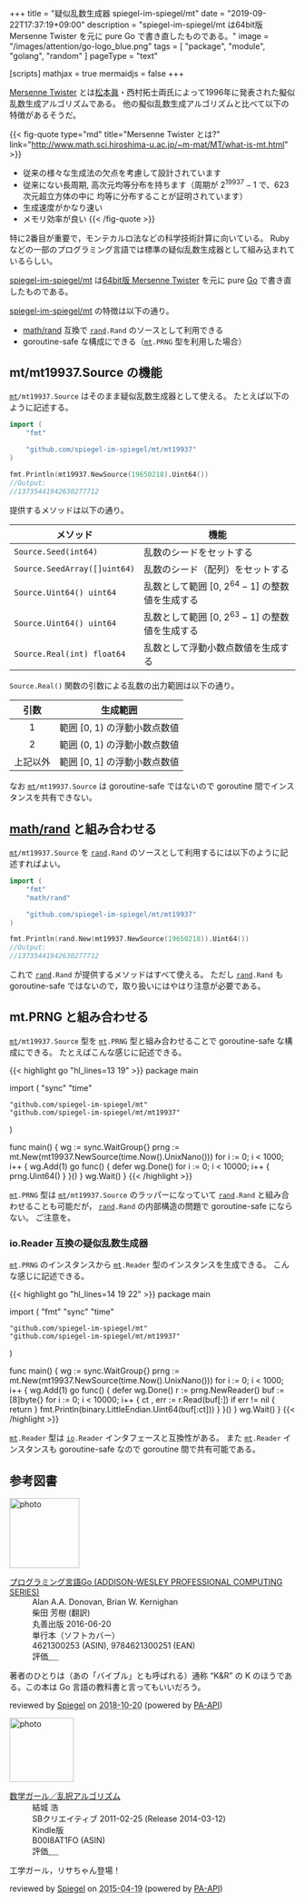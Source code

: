 +++
title = "疑似乱数生成器 spiegel-im-spiegel/mt"
date =  "2019-09-22T17:37:19+09:00"
description = "spiegel-im-spiegel/mt は64bit版 Mersenne Twister を元に pure Go で書き直したものである。"
image = "/images/attention/go-logo_blue.png"
tags = [ "package", "module", "golang", "random" ]
pageType = "text"

[scripts]
  mathjax = true
  mermaidjs = false
+++

[Mersenne Twister] とは[松本眞](http://www.math.sci.hiroshima-u.ac.jp/~m-mat/ "Makoto Matsumoto Home Page")・西村拓士両氏によって1996年に発表された擬似乱数生成アルゴリズムである。
他の擬似乱数生成アルゴリズムと比べて以下の特徴があるそうだ。

{{< fig-quote type="md" title="Mersenne Twister とは?" link="http://www.math.sci.hiroshima-u.ac.jp/~m-mat/MT/what-is-mt.html" >}}
- 従来の様々な生成法の欠点を考慮して設計されています
- 従来にない長周期, 高次元均等分布を持ちます（周期が $2^{19937}-1$ で、623次元超立方体の中に 均等に分布することが証明されています）
- 生成速度がかなり速い
- メモリ効率が良い
{{< /fig-quote >}}

特に2番目が重要で，モンテカルロ法などの科学技術計算に向いている。
Ruby などの一部のプログラミング言語では標準の疑似乱数生成器として組み込まれているらしい。

[spiegel-im-spiegel/mt] は[64bit版 Mersenne Twister](http://www.math.sci.hiroshima-u.ac.jp/~m-mat/MT/mt64.html) を元に pure [Go] で書き直したものである。

[spiegel-im-spiegel/mt] の特徴は以下の通り。

- [math/rand] 互換で [`rand`]`.Rand` のソースとして利用できる
- goroutine-safe な構成にできる（[`mt`]`.PRNG` 型を利用した場合）

## mt/mt19937.Source の機能

[`mt`]`/mt19937.Source` はそのまま疑似乱数生成器として使える。
たとえば以下のように記述する。

```go
import (
    "fmt"

    "github.com/spiegel-im-spiegel/mt/mt19937"
)

fmt.Println(mt19937.NewSource(19650218).Uint64())
//Output:
//13735441942630277712
```

提供するメソッドは以下の通り。

| メソッド                     | 機能                                          |
| ---------------------------- | --------------------------------------------- |
| `Source.Seed(int64)`         | 乱数のシードをセットする                      |
| `Source.SeedArray([]uint64)` | 乱数のシード（配列）をセットする              |
| `Source.Uint64() uint64`     | 乱数として範囲 [0, $2^{64}-1$] の整数値を生成する |
| `Source.Uint64() uint64`     | 乱数として範囲 [0, $2^{63}-1$] の整数値を生成する |
| `Source.Real(int) float64`   | 乱数として浮動小数点数値を生成する            |

`Source.Real()` 関数の引数による乱数の出力範囲は以下の通り。

|   引数   | 生成範囲                     |
|:--------:| ---------------------------- |
|    1     | 範囲 [0, 1) の浮動小数点数値 |
|    2     | 範囲 (0, 1) の浮動小数点数値 |
| 上記以外 | 範囲 [0, 1] の浮動小数点数値 |

なお [`mt`]`/mt19937.Source` は goroutine-safe ではないので goroutine 間でインスタンスを共有できない。

## [math/rand] と組み合わせる

[`mt`]`/mt19937.Source` を [`rand`]`.Rand` のソースとして利用するには以下のように記述すればよい。

```go
import (
    "fmt"
    "math/rand"

    "github.com/spiegel-im-spiegel/mt/mt19937"
)

fmt.Println(rand.New(mt19937.NewSource(19650218)).Uint64())
//Output:
//13735441942630277712
```

これで [`rand`]`.Rand` が提供するメソッドはすべて使える。
ただし [`rand`]`.Rand` も goroutine-safe ではないので，取り扱いにはやはり注意が必要である。

## mt.PRNG と組み合わせる

[`mt`]`/mt19937.Source` 型を [`mt`]`.PRNG` 型と組み合わせることで goroutine-safe な構成にできる。
たとえばこんな感じに記述できる。

{{< highlight go "hl_lines=13 19" >}}
package main

import (
	"sync"
	"time"

	"github.com/spiegel-im-spiegel/mt"
	"github.com/spiegel-im-spiegel/mt/mt19937"
)

func main() {
	wg := sync.WaitGroup{}
    prng := mt.New(mt19937.NewSource(time.Now().UnixNano()))
	for i := 0; i < 1000; i++ {
		wg.Add(1)
		go func() {
			defer wg.Done()
			for i := 0; i < 10000; i++ {
				prng.Uint64()
			}
		}()
	}
	wg.Wait()
}
{{< /highlight >}}

[`mt`]`.PRNG` 型は [`mt`]`/mt19937.Source` のラッパーになっていて [`rand`]`.Rand` と組み合わせることも可能だが， [`rand`]`.Rand` の内部構造の問題で goroutine-safe にならない。
ご注意を。

### io.Reader 互換の疑似乱数生成器

[`mt`]`.PRNG` のインスタンスから [`mt`]`.Reader` 型のインスタンスを生成できる。
こんな感じに記述できる。

{{< highlight go "hl_lines=14 19 22" >}}
package main

import (
	"fmt"
	"sync"
	"time"

	"github.com/spiegel-im-spiegel/mt"
	"github.com/spiegel-im-spiegel/mt/mt19937"
)

func main() {
	wg := sync.WaitGroup{}
	prng := mt.New(mt19937.NewSource(time.Now().UnixNano()))
	for i := 0; i < 1000; i++ {
		wg.Add(1)
		go func() {
			defer wg.Done()
			r := prng.NewReader()
			buf := [8]byte{}
			for i := 0; i < 10000; i++ {
				ct , err := r.Read(buf[:])
				if err != nil {
					return
				}
                fmt.Println(binary.LittleEndian.Uint64(buf[:ct]))
			}
		}()
	}
	wg.Wait()
}
{{< /highlight >}}

[`mt`]`.Reader` 型は [`io`]`.Reader` インタフェースと互換性がある。
また [`mt`]`.Reader` インスタンスも goroutine-safe なので goroutine 間で共有可能である。

[Go]: https://golang.org/ "The Go Programming Language"
[Go 言語]: https://golang.org/ "The Go Programming Language"
[math/rand]: https://golang.org/pkg/math/rand/ "rand - The Go Programming Language"
[`rand`]: https://golang.org/pkg/math/rand/ "rand - The Go Programming Language"
[`io`]: https://golang.org/pkg/io/ "io - The Go Programming Language"
[Mersenne Twister]: http://www.math.sci.hiroshima-u.ac.jp/~m-mat/MT/mt.html "Mersenne Twister: A random number generator (since 1997/10)"
[spiegel-im-spiegel/mt]: https://github.com/spiegel-im-spiegel/mt "spiegel-im-spiegel/mt: Mersenne Twister; Pseudo Random Number Generator, Implemented by Golang"
[`mt`]: https://github.com/spiegel-im-spiegel/mt "spiegel-im-spiegel/mt: Mersenne Twister; Pseudo Random Number Generator, Implemented by Golang"

## 参考図書

<div class="hreview">
  <div class="photo"><a class="item url" href="https://www.amazon.co.jp/%E3%83%97%E3%83%AD%E3%82%B0%E3%83%A9%E3%83%9F%E3%83%B3%E3%82%B0%E8%A8%80%E8%AA%9EGo-ADDISON-WESLEY-PROFESSIONAL-COMPUTING-Donovan/dp/4621300253?SubscriptionId=AKIAJYVUJ3DMTLAECTHA&tag=baldandersinf-22&linkCode=xm2&camp=2025&creative=165953&creativeASIN=4621300253"><img src="https://images-fe.ssl-images-amazon.com/images/I/41meaSLNFfL._SL160_.jpg" width="123" alt="photo"></a></div>
  <dl class="fn">
    <dt><a href="https://www.amazon.co.jp/%E3%83%97%E3%83%AD%E3%82%B0%E3%83%A9%E3%83%9F%E3%83%B3%E3%82%B0%E8%A8%80%E8%AA%9EGo-ADDISON-WESLEY-PROFESSIONAL-COMPUTING-Donovan/dp/4621300253?SubscriptionId=AKIAJYVUJ3DMTLAECTHA&tag=baldandersinf-22&linkCode=xm2&camp=2025&creative=165953&creativeASIN=4621300253">プログラミング言語Go (ADDISON-WESLEY PROFESSIONAL COMPUTING SERIES)</a></dt>
    <dd>Alan A.A. Donovan, Brian W. Kernighan</dd>
    <dd>柴田 芳樹 (翻訳)</dd>
    <dd>丸善出版 2016-06-20</dd>
    <dd>単行本（ソフトカバー）</dd>
    <dd>4621300253 (ASIN), 9784621300251 (EAN)</dd>
    <dd>評価<abbr class="rating fa-sm" title="5">&nbsp;<i class="fas fa-star"></i>&nbsp;<i class="fas fa-star"></i>&nbsp;<i class="fas fa-star"></i>&nbsp;<i class="fas fa-star"></i>&nbsp;<i class="fas fa-star"></i></abbr></dd>
  </dl>
  <p class="description">著者のひとりは（あの「バイブル」とも呼ばれる）通称 “K&amp;R” の K のほうである。この本は Go 言語の教科書と言ってもいいだろう。</p>
  <p class="powered-by">reviewed by <a href='#maker' class='reviewer'>Spiegel</a> on <abbr class="dtreviewed" title="2018-10-20">2018-10-20</abbr> (powered by <a href="https://affiliate.amazon.co.jp/assoc_credentials/home">PA-API</a>)</p>
</div>

<div class="hreview">
  <div class="photo"><a class="item url" href="https://www.amazon.co.jp/%E6%95%B0%E5%AD%A6%E3%82%AC%E3%83%BC%E3%83%AB%EF%BC%8F%E4%B9%B1%E6%8A%9E%E3%82%A2%E3%83%AB%E3%82%B4%E3%83%AA%E3%82%BA%E3%83%A0-%E7%B5%90%E5%9F%8E-%E6%B5%A9-ebook/dp/B00I8AT1FO?SubscriptionId=AKIAJYVUJ3DMTLAECTHA&tag=baldandersinf-22&linkCode=xm2&camp=2025&creative=165953&creativeASIN=B00I8AT1FO"><img src="https://images-fe.ssl-images-amazon.com/images/I/41353H%2BBzFL._SL160_.jpg" width="113" alt="photo"></a></div>
  <dl class="fn">
    <dt><a href="https://www.amazon.co.jp/%E6%95%B0%E5%AD%A6%E3%82%AC%E3%83%BC%E3%83%AB%EF%BC%8F%E4%B9%B1%E6%8A%9E%E3%82%A2%E3%83%AB%E3%82%B4%E3%83%AA%E3%82%BA%E3%83%A0-%E7%B5%90%E5%9F%8E-%E6%B5%A9-ebook/dp/B00I8AT1FO?SubscriptionId=AKIAJYVUJ3DMTLAECTHA&tag=baldandersinf-22&linkCode=xm2&camp=2025&creative=165953&creativeASIN=B00I8AT1FO">数学ガール／乱択アルゴリズム</a></dt>
    <dd>結城 浩</dd>
    <dd>SBクリエイティブ 2011-02-25 (Release 2014-03-12)</dd>
    <dd>Kindle版</dd>
    <dd>B00I8AT1FO (ASIN)</dd>
    <dd>評価<abbr class="rating fa-sm" title="5">&nbsp;<i class="fas fa-star"></i>&nbsp;<i class="fas fa-star"></i>&nbsp;<i class="fas fa-star"></i>&nbsp;<i class="fas fa-star"></i>&nbsp;<i class="fas fa-star"></i></abbr></dd>
  </dl>
  <p class="description">工学ガール，リサちゃん登場！</p>
  <p class="powered-by">reviewed by <a href='#maker' class='reviewer'>Spiegel</a> on <abbr class="dtreviewed" title="2015-04-19">2015-04-19</abbr> (powered by <a href="https://affiliate.amazon.co.jp/assoc_credentials/home">PA-API</a>)</p>
</div>
